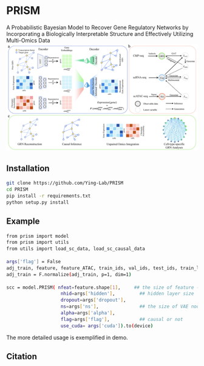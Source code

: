 # PRISM
A Probabilistic Bayesian Model to Recover Gene Regulatory Networks by Incorporating a Biologically Interpretable Structure and Effectively Utilizing Multi-Omics Data
![The framework of PRISM](https://github.com/Ying-Lab/PRISM/blob/main/Figure1.jpg)

Installation
-----

```bash
git clone https://github.com/Ying-Lab/PRISM
cd PRISM
pip install -r requirements.txt 
python setup.py install

```

Example
-----
```bash
from prism import model
from prism import utils
from utils import load_sc_data, load_sc_causal_data

args['flag'] = False
adj_train, feature, feature_ATAC, train_ids, val_ids, test_ids, train_labels, val_labels, test_labels = load_sc_data(Expression_data_path, Genescore_data_path, label_path)
adj_train = F.normalize(adj_train, p=1, dim=1)

scc = model.PRISM( nfeat=feature.shape[1],     ## the size of feature -> cell num
                    nhid=args['hidden'],         ## hidden layer size
                    dropout=args['dropout'],     
                    ns=args['ns'],               ## the size of VAE node embedding 
                    alpha=args['alpha'],         
                    flag=args['flag'],           ## causal or not
                    use_cuda= args['cuda']).to(device)

```
The more detailed usage is exemplified in demo.


Citation
-----
